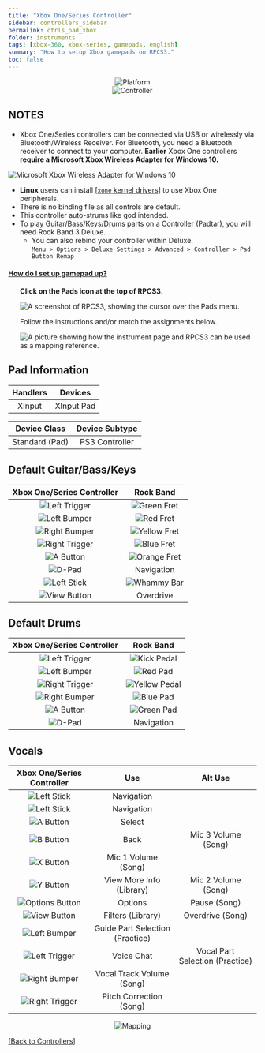 ```yaml
---
title: "Xbox One/Series Controller"
sidebar: controllers_sidebar
permalink: ctrls_pad_xbox
folder: instruments
tags: [xbox-360, xbox-series, gamepads, english]
summary: "How to setup Xbox gamepads on RPCS3."
toc: false
---
```


<div align="center"> <img src="https://rb3pc.milohax.org/images/instruments/plat/xbx.png" alt="Platform" title="Platform"></div>

<div align="center"> <img src="https://rb3pc.milohax.org/images/instruments/cont/xbxcontroller.png" alt="Controller" title="Controller"></div>

## NOTES

* Xbox One/Series controllers can be connected via USB or wirelessly via Bluetooth/Wireless Receiver. For Bluetooth, you need a Bluetooth receiver to connect to your computer. **Earlier** Xbox One controllers **require a Microsoft Xbox Wireless Adapter for Windows 10.**

![Microsoft Xbox Wireless Adapter for Windows 10](https://rb3pc.milohax.org/images/btns/ctrls/xbox/receiver.png "Microsoft Xbox Wireless Adapter for Windows 10")

* **Linux** users can install [[`xone` kernel drivers]](https://github.com/dlundqvist/xone) to use Xbox One peripherals.
* There is no binding file as all controls are default.
* This controller auto-strums like god intended.
* To play Guitar/Bass/Keys/Drums parts on a Controller (Padtar), you will need Rock Band 3 Deluxe.
	- You can also rebind your controller within Deluxe.  
	`Menu > Options > Deluxe Settings > Advanced > Controller > Pad Button Remap`

<!-- Map Start -->
<div class="panel-group" id="accordion">
                    <div class="panel panel-default">
                        <div class="panel-heading">
                            <h4 class="panel-title">
                                <a class="noCrossRef accordion-toggle" data-toggle="collapse" data-parent="#accordion" href="#how-to-map-pads">How do I set up gamepad up?</a>
                            </h4>
                        </div>
                        <div id="how-to-map-pads" class="panel-collapse collapse noCrossRef">
                            <div class="panel-body">
<ul>
<p><strong>Click on the Pads icon at the top of RPCS3</strong>.</p>
<p><img src="https://rb3pc.milohax.org/images/instruments/rpcs3pad.png" alt="A screenshot of RPCS3, showing the cursor over the Pads menu." title="Pads"></p>
<p>Follow the instructions and/or match the assignments below.</p>
<p><img src="https://rb3pc.milohax.org/images/instruments/gamepadlegend.png" alt="A picture showing how the instrument page and RPCS3 can be used as a mapping reference." title="Mapping an Xbox Controller"></p>
</ul>
                            </div>
                        </div>
                    </div>
</div>
<!-- Map End -->

## Pad Information

| Handlers | Devices |
|:--------:|:-------:|
| XInput | XInput Pad |

| Device Class | Device Subtype |
|:------------:|:--------------:|
| Standard (Pad) | PS3 Controller |

## Default Guitar/Bass/Keys

| **Xbox One/Series Controller**          | **Rock Band** |
|:------------------:|:---------------------:|
| ![Left Trigger](https://rb3pc.milohax.org/images/btns/ctrls/xbox/lt.png "Left Trigger") | ![Green Fret](https://rb3pc.milohax.org/images/btns/gtrs/gf.png "Green Fret") |
| ![Left Bumper](https://rb3pc.milohax.org/images/btns/ctrls/xbox/lb.png "Left Bumper") | ![Red Fret](https://rb3pc.milohax.org/images/btns/gtrs/rf.png "Red Fret") |
| ![Right Bumper](https://rb3pc.milohax.org/images/btns/ctrls/xbox/rb.png "Right Bumper") | ![Yellow Fret](https://rb3pc.milohax.org/images/btns/gtrs/yf.png "Yellow Fret") |
| ![Right Trigger](https://rb3pc.milohax.org/images/btns/ctrls/xbox/rt.png "Right Trigger") | ![Blue Fret](https://rb3pc.milohax.org/images/btns/gtrs/bf.png "Blue Fret") |
| ![A Button](https://rb3pc.milohax.org/images/btns/ctrls/xbox/a.png "A Button") | ![Orange Fret](https://rb3pc.milohax.org/images/btns/gtrs/of.png "Orange Fret") |
| ![D-Pad](https://rb3pc.milohax.org/images/btns/ctrls/xbox/dp.png "D-Pad") | Navigation |
| ![Left Stick](https://rb3pc.milohax.org/images/btns/ctrls/xbox/ls.png "Left Stick") | ![Whammy Bar](https://rb3pc.milohax.org/images/btns/gtrs/wb.png "Whammy Bar") |
| ![View Button](https://rb3pc.milohax.org/images/btns/ctrls/xbox/viw.png "View Button") | Overdrive |

## Default Drums

| **Xbox One/Series Controller** | **Rock Band** |
|:----------------------:|:---------------------:|
| ![Left Trigger](https://rb3pc.milohax.org/images/btns/ctrls/xbox/lt.png "Left Trigger") | ![Kick Pedal](https://rb3pc.milohax.org/images/btns/drms/rb/kp.png "Kick Pedal") |
| ![Left Bumper](https://rb3pc.milohax.org/images/btns/ctrls/xbox/lb.png "Left Bumper") | ![Red Pad](https://rb3pc.milohax.org/images/btns/drms/rb/rp.png "Red Pad") |
| ![Right Trigger](https://rb3pc.milohax.org/images/btns/ctrls/xbox/rt.png "Right Trigger") | ![Yellow Pedal](https://rb3pc.milohax.org/images/btns/drms/rb/yp.png "Kick Pedal") |
| ![Right Bumper](https://rb3pc.milohax.org/images/btns/ctrls/xbox/rb.png "Right Bumper") | ![Blue Pad](https://rb3pc.milohax.org/images/btns/drms/rb/bp.png "Blue Pad") |
| ![A Button](https://rb3pc.milohax.org/images/btns/ctrls/xbox/a.png "A Button") | ![Green Pad](https://rb3pc.milohax.org/images/btns/drms/rb/gp.png "Green Pad") |
| ![D-Pad](https://rb3pc.milohax.org/images/btns/ctrls/xbox/dp.png "D-Pad") | Navigation |

## Vocals

| **Xbox One/Series Controller** | **Use** | **Alt Use** |
|:---------------------:|:----------------:|:-----------:|
| ![Left Stick](https://rb3pc.milohax.org/images/btns/ctrls/xbox/ls.png "Left Stick") | Navigation |
| ![Left Stick](https://rb3pc.milohax.org/images/btns/ctrls/xbox/dp.png "D-Pad") | Navigation |
| ![A Button](https://rb3pc.milohax.org/images/btns/ctrls/xbox/a.png "A Button") | Select                          |
| ![B Button](https://rb3pc.milohax.org/images/btns/ctrls/xbox/b.png "B Button") | Back                            | Mic 3 Volume (Song) |
| ![X Button](https://rb3pc.milohax.org/images/btns/ctrls/xbox/x.png "X Button") | Mic 1 Volume (Song) |
| ![Y Button](https://rb3pc.milohax.org/images/btns/ctrls/xbox/y.png "Y Button") | View More Info (Library)        | Mic 2 Volume (Song) |
| ![Options Button](https://rb3pc.milohax.org/images/btns/ctrls/xbox/opt.png "Options Button") | Options                         | Pause (Song)        |
| ![View Button](https://rb3pc.milohax.org/images/btns/ctrls/xbox/viw.png "View Button") | Filters (Library)               | Overdrive (Song)    |
| ![Left Bumper](https://rb3pc.milohax.org/images/btns/ctrls/xbox/lb.png "Left Bumper") | Guide Part Selection (Practice) |
| ![Left Trigger](https://rb3pc.milohax.org/images/btns/ctrls/xbox/lt.png "Left Trigger") | Voice Chat | Vocal Part Selection (Practice) |
| ![Right Bumper](https://rb3pc.milohax.org/images/btns/ctrls/xbox/rb.png "Right Bumper") | Vocal Track Volume (Song)       |
| ![Right Trigger](https://rb3pc.milohax.org/images/btns/ctrls/xbox/rt.png "Right Trigger") | Pitch Correction (Song)         |

<div align="center"> <img src="https://rb3pc.milohax.org/images/instruments/maps/padxboxmapping.png" alt="Mapping" title="Mapping"></div>

[[Back to Controllers]](https://rb3pc.milohax.org/ctrls#instrument-list)
